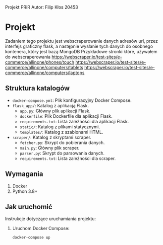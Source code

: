 Projekt PRiR
Autor: Filip Kłos 20453

# Projekt
Zadaniem tego projektu jest webscraperowanie danych adresów url, przez interfejs graficzny flask, a następnie wysłanie tych danych do osobnego kontenera,
który jest bazą MongoDB
Przykładowe stronki które, używałem do webscraperowania
https://webscraper.io/test-sites/e-commerce/allinone/phones/touch
https://webscraper.io/test-sites/e-commerce/allinone/computers/tablets
https://webscraper.io/test-sites/e-commerce/allinone/computers/laptops

## Struktura katalogów
- `docker-compose.yml`: Plik konfiguracyjny Docker Compose.
- `flask_app/`: Katalog z aplikacją Flask.
  - `app.py`: Główny plik aplikacji Flask.
  - `dockerfile`: Plik Dockerfile dla aplikacji Flask.
  - `requirements.txt`: Lista zależności dla aplikacji Flask.
  - `static/`: Katalog z plikami statycznymi.
  - `templates/`: Katalog z szablonami HTML.
- `scraper/`: Katalog z skryptami scraper.
  - `fetcher.py`: Skrypt do pobierania danych.
  - `main.py`: Główny plik scraper.
  - `parser.py`: Skrypt do parsowania danych.
  - `requirements.txt`: Lista zależności dla scraper.

## Wymagania
1. Docker
2. Python 3.8+

## Jak uruchomić
Instrukcje dotyczące uruchamiania projektu:
1. Uruchom Docker Compose:
   ```sh
   docker-compose up
